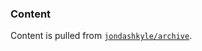 ### Content

Content is pulled from [`jondashkyle/archive`](https://github.com/jondashkyle/archive).
